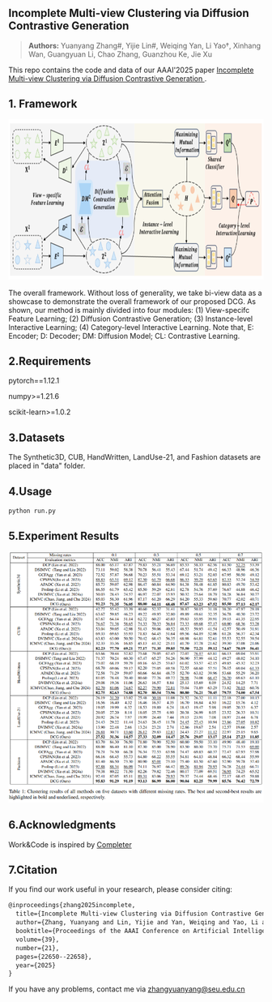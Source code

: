 ## Incomplete Multi-view Clustering via Diffusion Contrastive Generation
> **Authors:**
Yuanyang Zhang#, Yijie Lin#, Weiqing Yan, Li Yao†, Xinhang Wan, Guangyuan Li, Chao Zhang, Guanzhou Ke, Jie Xu

This repo contains the code and data of our AAAI'2025 paper [Incomplete Multi-view Clustering via Diffusion Contrastive Generation
](https://ojs.aaai.org/index.php/AAAI/article/view/34424).

## 1. Framework

<img src="https://github.com/zhangyuanyang21/2025-AAAI-DCG/blob/main/figs/framework.png"  width="897" height="317" />

The overall framework. Without loss of generality, we take bi-view data as a showcase to demonstrate the overall framework of our proposed
DCG. As shown, our method is mainly divided into four modules: (1) View-specifc Feature Learning; (2) Diffusion Contrastive
Generation; (3) Instance-level Interactive Learning; (4) Category-level Interactive Learning. Note that, E: Encoder; D: Decoder;
DM: Diffusion Model; CL: Contrastive Learning.

## 2.Requirements

pytorch==1.12.1

numpy>=1.21.6

scikit-learn>=1.0.2

## 3.Datasets

The Synthetic3D, CUB, HandWritten, LandUse-21, and Fashion datasets are placed in "data" folder.

## 4.Usage

```bash
python run.py
```

## 5.Experiment Results

<img src="https://github.com/zhangyuanyang21/2025-AAAI-DCG/blob/main/figs/table1.png"  width="897"  />

## 6.Acknowledgments

Work&Code is inspired by [Completer](https://github.com/XLearning-SCU/2021-CVPR-Completer)

## 7.Citation

If you find our work useful in your research, please consider citing:

```latex
@inproceedings{zhang2025incomplete,
  title={Incomplete Multi-view Clustering via Diffusion Contrastive Generation},
  author={Zhang, Yuanyang and Lin, Yijie and Yan, Weiqing and Yao, Li and Wan, Xinhang and Li, Guangyuan and Zhang, Chao and Ke, Guanzhou and Xu, Jie},
  booktitle={Proceedings of the AAAI Conference on Artificial Intelligence},
  volume={39},
  number={21},
  pages={22650--22658},
  year={2025}
}
```

If you have any problems, contact me via zhangyuanyang@seu.edu.cn
